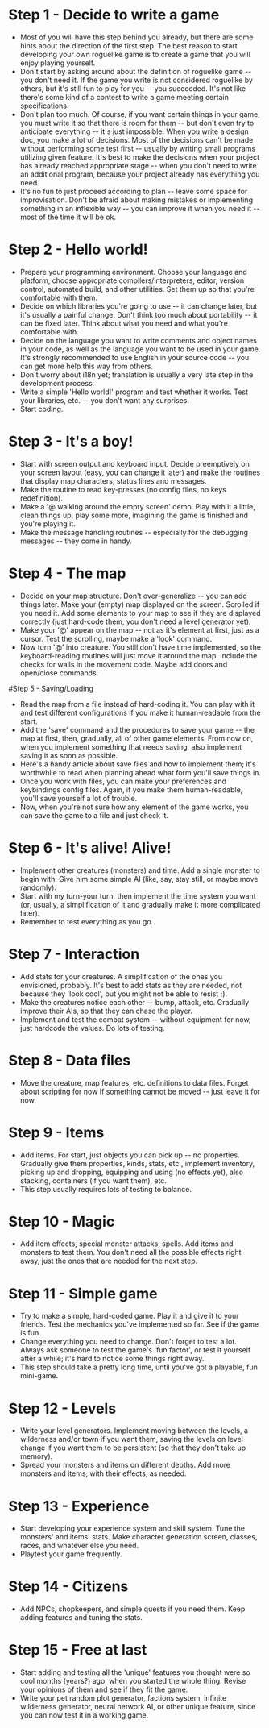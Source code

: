 # Step 1 - Decide to write a game
* Most of you will have this step behind you already, but there are some hints about the direction of the first step. The best reason to start developing your own roguelike game is to create a game that you will enjoy playing yourself.
* Don't start by asking around about the definition of roguelike game -- you don't need it. If the game you write is not considered roguelike by others, but it's still fun to play for you -- you succeeded. It's not like there's some kind of a contest to write a game meeting certain specifications.
* Don't plan too much. Of course, if you want certain things in your game, you must write it so that there is room for them -- but don't even try to anticipate everything -- it's just impossible. When you write a design doc, you make a lot of decisions. Most of the decisions can't be made without performing some test first -- usually by writing small programs utilizing given feature. It's best to make the decisions when your project has already reached appropriate stage -- when you don't need to write an additional program, because your project already has everything you need.
* It's no fun to just proceed according to plan -- leave some space for improvisation. Don't be afraid about making mistakes or implementing something in an inflexible way -- you can improve it when you need it -- most of the time it will be ok.

# Step 2 - Hello world!
* Prepare your programming environment. Choose your language and platform, choose appropriate compilers/interpreters, editor, version control, automated build, and other utilities. Set them up so that you're comfortable with them.
* Decide on which libraries you're going to use -- it can change later, but it's usually a painful change. Don't think too much about portability -- it can be fixed later. Think about what you need and what you're comfortable with.
* Decide on the language you want to write comments and object names in your code, as well as the language you want to be used in your game. It's strongly recommended to use English in your source code -- you can get more help this way from others.
* Don't worry about i18n yet; translation is usually a very late step in the development process.
* Write a simple 'Hello world!' program and test whether it works. Test your libraries, etc. -- you don't want any surprises.
* Start coding.

# Step 3 - It's a boy!
* Start with screen output and keyboard input. Decide preemptively on your screen layout (easy, you can change it later) and make the routines that display map characters, status lines and messages.
* Make the routine to read key-presses (no config files, no keys redefinition).
* Make a '@ walking around the empty screen' demo. Play with it a little, clean things up, play some more, imagining the game is finished and you're playing it.
* Make the message handling routines -- especially for the debugging messages -- they come in handy.

# Step 4 - The map
* Decide on your map structure. Don't over-generalize -- you can add things later. Make your (empty) map displayed on the screen. Scrolled if you need it. Add some elements to your map to see if they are displayed correctly (just hard-code them, you don't need a level generator yet).
* Make your '@' appear on the map -- not as it's element at first, just as a cursor. Test the scrolling, maybe make a 'look' command.
* Now turn '@' into creature. You still don't have time implemented, so the keyboard-reading routines will just move it around the map. Include the checks for walls in the movement code. Maybe add doors and open/close commands.

#Step 5 - Saving/Loading
* Read the map from a file instead of hard-coding it. You can play with it and test different configurations if you make it human-readable from the start.
* Add the 'save' command and the procedures to save your game -- the map at first, then, gradually, all of other game elements. From now on, when you implement something that needs saving, also implement saving it as soon as possible.
* Here's a handy article about save files and how to implement them; it's worthwhile to read when planning ahead what form you'll save things in.
* Once you work with files, you can make your preferences and keybindings config files. Again, if you make them human-readable, you'll save yourself a lot of trouble.
* Now, when you're not sure how any element of the game works, you can save the game to a file and just check it.

# Step 6 - It's alive! Alive!
* Implement other creatures (monsters) and time. Add a single monster to begin with. Give him some simple AI (like, say, stay still, or maybe move randomly).
* Start with my turn-your turn, then implement the time system you want (or, usually, a simplification of it and gradually make it more complicated later).
* Remember to test everything as you go.

# Step 7 - Interaction
* Add stats for your creatures. A simplification of the ones you envisioned, probably. It's best to add stats as they are needed, not because they 'look cool', but you might not be able to resist ;).
* Make the creatures notice each other -- bump, attack, etc. Gradually improve their AIs, so that they can chase the player.
* Implement and test the combat system -- without equipment for now, just hardcode the values. Do lots of testing.

# Step 8 - Data files
* Move the creature, map features, etc. definitions to data files. Forget about scripting for now If something cannot be moved -- just leave it for now.

# Step 9 - Items
* Add items. For start, just objects you can pick up -- no properties. Gradually give them properties, kinds, stats, etc., implement inventory, picking up and dropping, equipping and using (no effects yet), also stacking, containers (if you want them), etc.
* This step usually requires lots of testing to balance.

# Step 10 - Magic
* Add item effects, special monster attacks, spells. Add items and monsters to test them. You don't need all the possible effects right away, just the ones that are needed for the next step.

# Step 11 - Simple game
* Try to make a simple, hard-coded game. Play it and give it to your friends. Test the mechanics you've implemented so far. See if the game is fun.
* Change everything you need to change. Don't forget to test a lot. Always ask someone to test the game's 'fun factor', or test it yourself after a while; it's hard to notice some things right away.
* This step should take a pretty long time, until you've got a playable, fun mini-game.

# Step 12 - Levels
* Write your level generators. Implement moving between the levels, a wilderness and/or town if you want them, saving the levels on level change if you want them to be persistent (so that they don't take up memory).
* Spread your monsters and items on different depths. Add more monsters and items, with their effects, as needed.

# Step 13 - Experience
* Start developing your experience system and skill system. Tune the monsters' and items' stats. Make character generation screen, classes, races, and whatever else you need.
* Playtest your game frequently.

# Step 14 - Citizens
* Add NPCs, shopkeepers, and simple quests if you need them. Keep adding features and tuning the stats.

# Step 15 - Free at last
* Start adding and testing all the 'unique' features you thought were so cool months (years?) ago, when you started the whole thing. Revise your opinions of them and see if they fit the game.
* Write your pet random plot generator, factions system, infinite wilderness generator, neural network AI, or other unique feature, since you can now test it in a working game.
